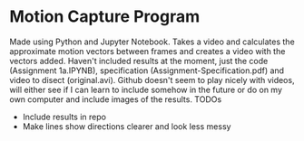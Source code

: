 # Motion Capture Program
Made using Python and Jupyter Notebook.
Takes a video and calculates the approximate motion vectors between frames and creates a video with the vectors added.
Haven't included results at the moment, just the code (Assignment 1a.IPYNB), specification (Assignment-Specification.pdf) and video to disect (original.avi). 
Github doesn't seem to play nicely with videos, will either see if I can learn to include somehow in the future or do on my own computer and include images of the results.
TODOs
* Include results in repo
* Make lines show directions clearer and look less messy
